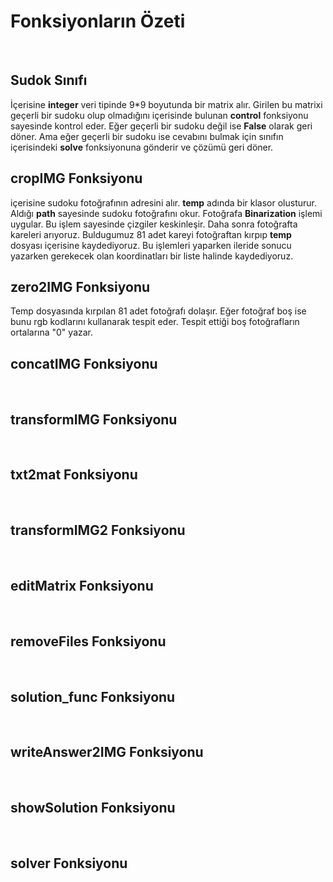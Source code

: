 
# Fonksiyonların Özeti
<br/>

## Sudok Sınıfı
İçerisine **integer** veri tipinde 9*9 boyutunda bir matrix alır. Girilen bu matrixi geçerli bir sudoku olup olmadığını içerisinde bulunan **control** fonksiyonu sayesinde kontrol eder. Eğer geçerli bir sudoku değil ise **False** olarak geri döner. Ama eğer geçerli bir sudoku ise cevabını bulmak için sınıfın içerisindeki **solve** fonksiyonuna gönderir ve çözümü geri döner.
<br/>

## cropIMG Fonksiyonu
içerisine sudoku fotoğrafının adresini alır. **temp** adında bir klasor olusturur. Aldığı **path** sayesinde sudoku fotoğrafını okur. Fotoğrafa **Binarization** işlemi uygular. Bu işlem sayesinde çizgiler keskinleşir. Daha sonra fotoğrafta kareleri arıyoruz. Buldugumuz 81 adet kareyi fotoğraftan kırpıp **temp** dosyası içerisine kaydediyoruz. Bu işlemleri yaparken ileride sonucu yazarken gerekecek olan koordinatları bir liste halinde kaydediyoruz. 
<br/>

## zero2IMG Fonksiyonu
Temp dosyasında kırpılan 81 adet fotoğrafı dolaşır. Eğer fotoğraf boş ise bunu rgb kodlarını kullanarak tespit eder. Tespit ettiği boş fotoğrafların ortalarına "0" yazar.
<br/>

## concatIMG Fonksiyonu
<br/>

## transformIMG Fonksiyonu
<br/>

## txt2mat Fonksiyonu
<br/>

## transformIMG2 Fonksiyonu
<br/>

## editMatrix Fonksiyonu
<br/>

## removeFiles Fonksiyonu
<br/>

## solution_func Fonksiyonu
<br/>

## writeAnswer2IMG Fonksiyonu
<br/>

## showSolution Fonksiyonu
<br/>

## solver Fonksiyonu
<br/>



